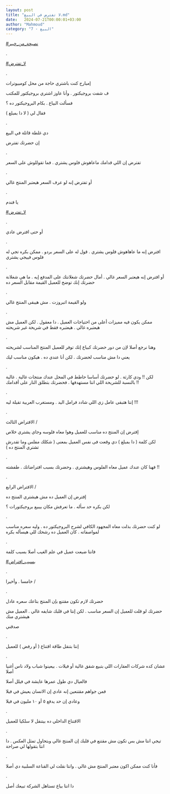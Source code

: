```yaml
---
layout: post
title: "لا تفترض في البيع.md"
date:   2024-07-21T00:00:01+03:00
author: "Mahmoud"
category: "7 - البيع"
---
```

[<u>\#نصيحة_من_خبير</u>](https://www.facebook.com/hashtag/%D9%86%D8%B5%D9%8A%D8%AD%D8%A9_%D9%85%D9%86_%D8%AE%D8%A8%D9%8A%D8%B1?__eep__=6&__cft__%5b0%5d=AZWf85cEfF0BOvSqdSN6ApkDIqZSrZi1JdPdpQbPxL8MRZEwJEuck3To6yUmAQGtIqZ-bqP7T9jcCqNt5CpbTUy_TRxxYWj_bavrvjQE6Mtn1JujKsji9J4wz-eWGl7fs371vtJyYP16meEFfx2V0Tp18YfM-DBjtdyOkY-s_YN3nw&__tn__=*NK-R)

.

[<u>\#لا_تفترض</u>](https://www.facebook.com/hashtag/%D9%84%D8%A7_%D8%AA%D9%81%D8%AA%D8%B1%D8%B6?__eep__=6&__cft__%5b0%5d=AZWf85cEfF0BOvSqdSN6ApkDIqZSrZi1JdPdpQbPxL8MRZEwJEuck3To6yUmAQGtIqZ-bqP7T9jcCqNt5CpbTUy_TRxxYWj_bavrvjQE6Mtn1JujKsji9J4wz-eWGl7fs371vtJyYP16meEFfx2V0Tp18YfM-DBjtdyOkY-s_YN3nw&__tn__=*NK-R)

.

إمبارح كنت باشتري حاجة من محل كومبيوترات

ف شفت بروجيكتور . وأنا عاوز اشتري بروجيكتور
للمكتب

فسألت البياع . بكام البروجيكتور ده ؟

فقال لي ( لا دا بمبلغ )

.

دي غلطة قاتلة في البيع

إن حضرتك تفترض

.

تفترض إن اللي قدامك ماعاهوش فلوس يشتري . فما تقوللوش على
السعر

.

أو تفترض إنه لو عرف السعر هيعتبر المنتج غالي

.

يا فندم

[<u>\#لا_تفترض</u>](https://www.facebook.com/hashtag/%D9%84%D8%A7_%D8%AA%D9%81%D8%AA%D8%B1%D8%B6?__eep__=6&__cft__%5b0%5d=AZWf85cEfF0BOvSqdSN6ApkDIqZSrZi1JdPdpQbPxL8MRZEwJEuck3To6yUmAQGtIqZ-bqP7T9jcCqNt5CpbTUy_TRxxYWj_bavrvjQE6Mtn1JujKsji9J4wz-eWGl7fs371vtJyYP16meEFfx2V0Tp18YfM-DBjtdyOkY-s_YN3nw&__tn__=*NK-R)

.

أو حتى افترض عادي

.

افترض إنه ما عاهاهوش فلوس يشتري . قول له على السعر بردو
. ممكن بكره تجي له فلوس فييجي يشتري

.

أو افترض إنه هيعتبر السعر غالي . أمال حضرتك شغلانتك على
المدفع إيه . ما هي شغلانة حضرتك إنك توضح للعميل القيمة مقابل السعر
ده

.

ولو القيمة اتبروزت . مش هيبقى المنتج غالي

.

ممكن يكون فيه مميزات أعلى من احتياجات العميل . دا معقول
. لكن العميل مش هيعتبره غالي . هيعتبره فقط في شريحة غير شريحته

.

وهنا نرجع أصلا لإن من دور حضرتك كبياع إنك توفر للعميل
المنتج المناسب لشريحته

يعني دا مش مناسب لحضرتك . لكن أنا عندي ده . هيكون مناسب
ليك

.

لكن !! ودي كارثة . لو حضرتك أساسا حاطط في المحل عندك
منتجات غالية . غالية بالنسبة للشريحة اللي انتا مستهدفها . فحضرتك بتطلق
النار على أقدامك !!

.

إنتا هتبقى عامل زي اللي شادد فرامل اليد . ومستغرب
العربية تقيلة ليه !!!

.

الافتراض الثالث /

إفترض إن المنتج ده مناسب للعميل وهوا معاه فلوسه وجاي
يشتري خلاص

لكن كلمة ( دا بمبلغ ) دي وقعت فى نفس العميل بمعنى ( شكلك
مفلس وما تقدرش تشتري المنتج ده )

.

فهنا كان عندك عميل معاه الفلوس وهيشتري . وحضرتك بسبب
افتراضاتك . طفشته !!

.

الافتراض الرابع /

إفترض إن العميل ده مش هيشتري المنتج ده

لكن بكره حد سأله . ما تعرفش مكان بيبيع بروجيكتورات
؟

.

لو كنت حضرتك بذلت معاه المجهود الكافي لشرح البروجيكتور
ده . وليه سعره مناسب لمواصفاته . كان العميل ده رشحك للي هيسأله
بكره

.

فانتا ضيعت عميل في علم الغيب أصلا بسبب كلمة

[<u>\#بسبب_افتراض</u>](https://www.facebook.com/hashtag/%D8%A8%D8%B3%D8%A8%D8%A8_%D8%A7%D9%81%D8%AA%D8%B1%D8%A7%D8%B6?__eep__=6&__cft__%5b0%5d=AZWf85cEfF0BOvSqdSN6ApkDIqZSrZi1JdPdpQbPxL8MRZEwJEuck3To6yUmAQGtIqZ-bqP7T9jcCqNt5CpbTUy_TRxxYWj_bavrvjQE6Mtn1JujKsji9J4wz-eWGl7fs371vtJyYP16meEFfx2V0Tp18YfM-DBjtdyOkY-s_YN3nw&__tn__=*NK-R)

.

خامسا . وأخيرا /

.

حضرتك لازم تكون مقتنع بإن المنتج بتاعك سعره عادل

حضرتك لو قلت للعميل إن السعر مناسب . لكن إنتا في قلبك
شايفه غالي . العميل مش هيشتري منك

صدقني

.

إنتا بتنقل طاقة اقتناع ( أو رفض ) للعميل

.

عشان كده شركات العقارات اللي بتبيع شقق غالية أو فيلات .
بيعينوا شباب ولاد ناس أغنيا أصلا

فالعيال دي طول عمرها عايشة في فيلل أصلا

فمن جواهم مقتنعين إنه عادي إن الانسان يعيش في
فيلا

وعادي إن حد يدفع ٥ أو ١٠ مليون في فيلا

.

الاقتناع الداخلي ده بيتنقل لا سلكيا للعميل

.

تيجي انتا مش بس تكون مش مقتنع في قلبك إن المنتج غالي
وبتحاول تمثل العكس . دا انتا بتقولها لي صراحة

.

فأنا كنت ممكن اكون معتبر المنتج مش غالي . وانتا نقلت لي
القناعة السلبية دي أصلا

.

دا انتا بياع تستاهل الشركة تبيعك أصل
